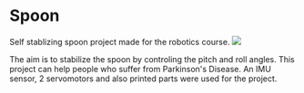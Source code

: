 # Spoon
Self stablizing spoon project made for the robotics course.
![](https://github.com/matinhs/Spoon/blob/main/Test%20Video.gif)

The aim is to stabilize the spoon by controling the pitch and roll angles.
This project can help people who suffer from Parkinson's Disease. An IMU sensor, 2 servomotors and also printed parts were used
for the project.

